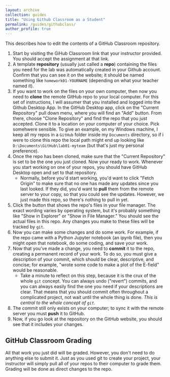 ```yaml
---
layout: archive
collection: guides
title: "Using Github Classroom as a Student"
permalink: /guides/githubclass/
author_profile: true
---
```

This describes how to edit the contents of a GitHub Classroom repository.

1. Start by visiting the GiHub Classroom link that your instructor provided. You should accept the assignment at that link.
2. A template **repository** (usually just called a **repo**) containing the files you need for the lab was automatically created in your Github account. Confirm that you can see it on the website; it should be named something like ``homework01-YOURNAME`` (depending on what your teacher named it).
3. If you want to work on the files on your own computer, then now you need to **clone** the remote GitHub repo to your local computer. For this set of instructions, I will assumer that you installed and logged into the Github Desktop App. In the GitHub Desktop app, click on the "Current Repository" pull down menu, where you will find an "Add" button. From there, choose "Clone Repository" and find the repo that you just accepted. Clone it to a location on your computer of your choice. Pick somehwere sensible. To give an example, on my Windows machine, I keep all my repos in a ``GitHub`` folder inside my ``Documents`` directory, so if i were to clone this repo the local path might end up looking like ``D:\Documents\GitHub\lab01-myteam`` (but that's just my personal preference). 
4. Once the repo has been cloned, make sure that the "Current Repository" is set to be the one you just cloned. Now your ready to work. Whenever you start working on one of your repos, you should have GitHub Desktop open and set to that repository.
    - Normally, before you'd start working, you'd want to click "Fetch Origin" to make sure that no one has made any updates since you last looked. If they did, you'd want to **pull** them from the remote server to your copy, so that you could see the updates. However, we just made this repo, so there's nothing to pull in yet.
5. Click the button that shows the repo's files in your file manager. The exact wording varies by operating system, but it's probably something like "Show in Explorer" or "Show in File Manager." You should see the actual files in this repo. Any changes you make to these files will be tracked by ``git``. 
6. Now you can make some changes and do some work. For example, if the repo came with a Python Jupyter notebook (an ipynb file), then you might open that notebook, do some coding, and save your work.
7. Now that you've made a change, you need to **commit** it to the repo, creating a permanent record of your work. To do so, you must give a description of your commit, which should be clear, descriptive, and concise; for example, "wrote some code to make a plot of the E-field" would be reasonable.
    - Take a minute to reflect on this step, because it is the crux of the whole ``git`` concept. You can always undo ("revert") commits, and you can always easily find the one you need if your descriptions are clear. That means that you should commit often throughout a complicated project, not wait until the whole thing is done. *This is central to the whole concept of ``git``.*
8. The commit still only exists on your computer; to sync it with the remote server you must **push** it to GitHub. 
9. Now, if you go look at the repository on the GitHub website, you should see that it includes your changes.
    
## GitHub Classroom Grading
All that work you just did will be graded. However, you don't need to do anything else to submit it. Just as you used git to create your project, your instructor will simply pull all of your repos to their computer to grade them. Grading will be done as direct changes to the repo. 
